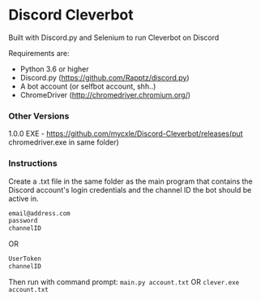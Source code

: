 # Discord Cleverbot
Built with Discord.py and Selenium to run Cleverbot on Discord

Requirements are:

* Python 3.6 or higher
* Discord.py (https://github.com/Rapptz/discord.py)
* A bot account (or selfbot account, shh..)
* ChromeDriver (http://chromedriver.chromium.org/)

### Other Versions
1.0.0 EXE - https://github.com/mycxle/Discord-Cleverbot/releases(put chromedriver.exe in same folder)

### Instructions
Create a .txt file in the same folder as the main program that contains the Discord account's login credentials and the channel ID the bot should be active in.
```markdown
email@address.com
password
channelID
```
OR
```markdown
UserToken
channelID
```
Then run with command prompt: `main.py account.txt` OR `clever.exe account.txt`